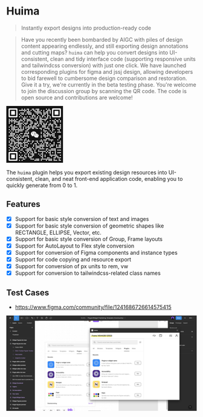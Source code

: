 # Huima

> Instantly export designs into production-ready code

> Have you recently been bombarded by AIGC with piles of design content appearing endlessly, and still exporting design annotations and cutting maps? `huima` can help you convert designs into UI-consistent, clean and tidy interface code (supporting responsive units and tailwindcss conversion) with just one click. We have launched corresponding plugins for figma and jssj design, allowing developers to bid farewell to cumbersome design comparison and restoration. Give it a try, we're currently in the beta testing phase. You're welcome to join the discussion group by scanning the QR code. The code is open source and contributions are welcome!

<img src="qr-code.png" width="150" height="150">

The `huima` plugin helps you export existing design resources into UI-consistent, clean, and neat front-end application code, enabling you to quickly generate from 0 to 1.

## Features

-  [x] Support for basic style conversion of text and images
-  [x] Support for basic style conversion of geometric shapes like RECTANGLE, ELLIPSE, Vector, etc.
-  [x] Support for basic style conversion of Group, Frame layouts
-  [x] Support for AutoLayout to Flex style conversion
-  [x] Support for conversion of Figma components and instance types
-  [x] Support for code copying and resource export
-  [x] Support for conversion of px units to rem, vw
-  [x] Support for conversion to tailwindcss-related class names

## Test Cases

-  https://www.figma.com/community/file/1241686726614575415

![](cover.jpg)
